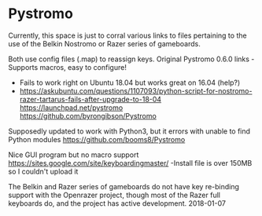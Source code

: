 # Pystromo
Currently, this space is just to corral various links to files pertaining to the use of
the Belkin Nostromo or Razer series of gameboards.

Both use config files (.map) to reassign keys.
Original Pystromo 0.6.0 links
  -Supports macros, easy to configure!
  - Fails to work right on Ubuntu 18.04 but works great on 16.04 (help?)
  - https://askubuntu.com/questions/1107093/python-script-for-nostromo-razer-tartarus-fails-after-upgrade-to-18-04
https://launchpad.net/pystromo
https://github.com/byrongibson/Pystromo

Supposedly updated to work with Python3, but it errors with unable to find Python modules
https://github.com/booms8/Pystromo

Nice GUI program but no macro support
https://sites.google.com/site/keyboardingmaster/
  -Install file is over 150MB so I couldn't upload it

The Belkin and Razer series of gameboards do not have key re-binding support with the Openrazer project,
though most of the Razer full keyboards do, and the project has active development. 2018-01-07
